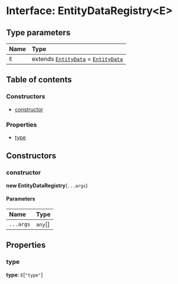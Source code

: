 # Interface: EntityDataRegistry\<E>

## Type parameters

| Name | Type |
| :------ | :------ |
| `E` | extends [`EntityData`](/auto-docs/playground-react/classes/EntityData.md) = [`EntityData`](/auto-docs/playground-react/classes/EntityData.md) |

## Table of contents

### Constructors

* [constructor](/auto-docs/playground-react/interfaces/EntityDataRegistry.md#constructor)

### Properties

* [type](/auto-docs/playground-react/interfaces/EntityDataRegistry.md#type)

## Constructors

### constructor

**new EntityDataRegistry**(`...args`)

#### Parameters

| Name | Type |
| :------ | :------ |
| `...args` | `any`\[] |

## Properties

### type

**type**: `E`\[`"type"`]
